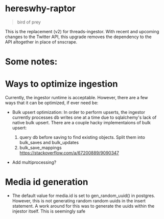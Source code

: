 # hereswhy-raptor
>  bird of prey

This is the replacement (v2) for threads-ingestor. With recent and upcoming changes to the Twitter API, this upgrade removes the dependency to the API altogether in place of snscrape.

# Some notes:

# Ways to optimize ingestion
Currently, the ingestor runtime is acceptable. However, there are a few ways that it can be optimized, if ever need be:

- Bulk upsert optimization: In order to perform upserts, the ingestor currently processes db writes one at a time due to sqlalchemy's lack of native bulk upsert. There are a couple hacky implementaions of bulk upsert:
    1. query db before saving to find existing objects. Split them into bulk_saves and bulk_updates
    2. bulk_save_mappings https://stackoverflow.com/a/67200889/9090347

- Add multiprocessing?

# Media id generation
- The default value for media.id is set to gen_random_uuid() in postgres. However, this is not generating random random uuids in the insert statement. A work around for this was to generate the uuids within the injestor itself. This is seemingly safe 
